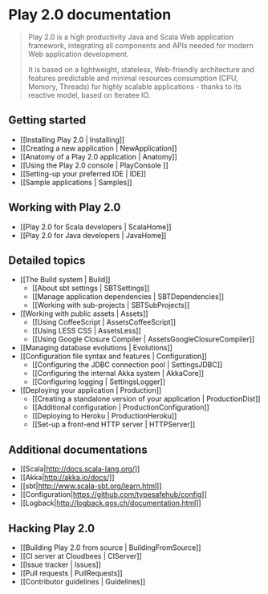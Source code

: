 # Play 2.0 documentation

> Play 2.0 is a high productivity Java and Scala Web application framework, integrating all components and APIs needed for modern Web application development. 
>
> It is based on a lightweight, stateless, Web-friendly architecture and features predictable and minimal resources consumption (CPU, Memory, Threads) for highly scalable applications - thanks to its reactive model, based on Iteratee IO.

## Getting started

- [[Installing Play 2.0 | Installing]]
- [[Creating a new application | NewApplication]]
- [[Anatomy of a Play 2.0 application | Anatomy]]
- [[Using the Play 2.0 console | PlayConsole ]]
- [[Setting-up your preferred IDE | IDE]]
- [[Sample applications | Samples]]

## Working with Play 2.0

- [[Play 2.0 for Scala developers | ScalaHome]]
- [[Play 2.0 for Java developers | JavaHome]]

## Detailed topics

- [[The Build system | Build]]
    - [[About sbt settings | SBTSettings]]
    - [[Manage application dependencies | SBTDependencies]]
    - [[Working with sub-projects | SBTSubProjects]]
- [[Working with public assets | Assets]]
    - [[Using CoffeeScript | AssetsCoffeeScript]]
    - [[Using LESS CSS | AssetsLess]]
    - [[Using Google Closure Compiler | AssetsGoogleClosureCompiler]]
- [[Managing database evolutions | Evolutions]]
- [[Configuration file syntax and features | Configuration]]
    - [[Configuring the JDBC connection pool | SettingsJDBC]]
    - [[Configuring the internal Akka system | AkkaCore]]
    - [[Configuring logging | SettingsLogger]]
- [[Deploying your application | Production]]
    - [[Creating a standalone version of your application | ProductionDist]]
    - [[Additional configuration | ProductionConfiguration]]
    - [[Deploying to Heroku | ProductionHeroku]]
    - [[Set-up a front-end HTTP server | HTTPServer]]

## Additional documentations

- [[Scala|http://docs.scala-lang.org/]]
- [[Akka|http://akka.io/docs/]]
- [[sbt|http://www.scala-sbt.org/learn.html]]
- [[Configuration|https://github.com/typesafehub/config]]
- [[Logback|http://logback.qos.ch/documentation.html]]

## Hacking Play 2.0

- [[Building Play 2.0 from source | BuildingFromSource]]
- [[CI server at Cloudbees | CIServer]]
- [[Issue tracker | Issues]]
- [[Pull requests | PullRequests]]
- [[Contributor guidelines | Guidelines]]




